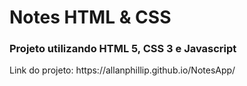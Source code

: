 <h1>Notes HTML & CSS</h1>

<h3>Projeto utilizando HTML 5, CSS 3 e Javascript</h3>

<p>Link do projeto: https://allanphillip.github.io/NotesApp/ </p>